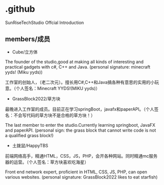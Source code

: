 # .github
SunRiseTechStudio Offcial Introduction


## members/成员

- Cube/立方体 

The founder of the studio,good at making all kinds of interesting and practical gadgets with c#, C++ and Java. (personal signature: minecraft yyds! (Miku yyds))

工作室的创始人，（老二次元）。擅长用C#,C++和Java搞各种有意思的实用的小玩意。（个人签名：Minecraft YYDS!(MIKU yyds)）

- GrassBlock2022/草方块

最晚进入工作室的成员。目前正在学习springBoot，javafx和paperAPI。（个人签名：不会写代码的草方块不是合格的草方块！）

The last member to enter the studio.Currently learning springboot, JavaFX and paperAPI. (personal sign: the grass block that cannot write code is not a qualified grass block!)

- 土拨鼠/HappyTBS

前端网络高手，精通HTML，CSS，JS，PHP，会开各种网站。同时精通mc服务器的运营。（个人签名：草方块喜欢吃海星）

Front end network expert, proficient in HTML, CSS, JS, PHP, can open various websites. (personal signature: GrassBlock2022 likes to eat starfish)
